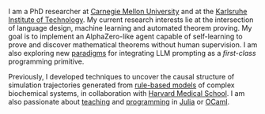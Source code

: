 I am a PhD researcher at [Carnegie Mellon University](https://www.cmu.edu/) and at the [Karlsruhe Institute of Technology](https://www.kit.edu/english/). My current research interests lie at the intersection of language design, machine learning and automated theorem proving. My goal is to implement an AlphaZero-like agent capable of self-learning to prove and discover mathematical theorems without human supervision. I am also exploring new [paradigms](https://github.com/jonathan-laurent/delphyne) for integrating LLM prompting as a _first-class_ programming primitive.

Previously, I developed techniques to uncover the causal structure of simulation trajectories generated from [rule-based models](https://kappalanguage.org/) of complex biochemical systems, in collaboration with [Harvard Medical School](https://fontana.hms.harvard.edu/). I am also passionate about [teaching](/cv.html#teaching) and [programming](/index.html#software) in [Julia](https://julialang.org/) or [OCaml](https://ocaml.org/).